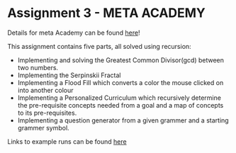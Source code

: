 # Assignment 3 - META ACADEMY

Details for meta Academy can be found [here][1]!

This assignment contains five parts, all solved using recursion:

* Implementing and solving the Greatest Common Divisor(gcd) between two numbers.
* Implementing the Serpinskii Fractal
* Implementing a Flood Fill which converts a color the mouse clicked on into another colour
* Implementing a Personalized Curriculum which recursively determine the pre-requisite concepts needed from a goal and a map of concepts to its pre-requisites.
* Implementing a question generator from a given grammer and a starting grammer symbol.

Links to example runs can be found [here][1]

[1]: http://web.stanford.edu/class/archive/cs/cs106b/cs106b.1164//assn/metaAcademy.html
